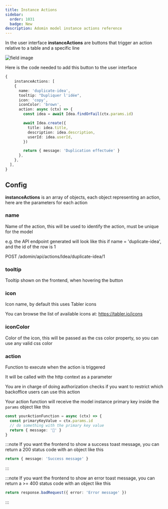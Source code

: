 ```yaml
---
title: Instance Actions
sidebar:
  order: 1031
  badge: New
description: Adomin model instance actions reference
---
```


In the user interface **instanceActions** are buttons that trigger an action relative to a table and a specific line

![field image](~/assets/images/reference/models/actions/instance_actions.png)

Here is the code needed to add this button to the user interface

```ts
{
	instanceActions: [
    {
      name: 'duplicate-idea',
      tooltip: "Dupliquer l'idée",
      icon: 'copy',
      iconColor: 'brown',
      action: async (ctx) => {
        const idea = await Idea.findOrFail(ctx.params.id)

        await Idea.create({
          title: idea.title,
          description: idea.description,
          userId: idea.userId,
        })

        return { message: 'Duplication effectuée' }
      },
    },
  ],
}
```

## Config

**instanceActions** is an array of objects, each object representing an action, here are the parameters for each action

### name

Name of the action, this will be used to identify the action, must be unique for the model

e.g. the API endpoint generated will look like this if name = 'duplicate-idea', and the id of the row is 1

POST /adomin/api/actions/Idea/duplicate-idea/1

### tooltip

Tooltip shown on the frontend, when hovering the button

### icon

Icon name, by default this uses Tabler icons

You can browse the list of available icons at: https://tabler.io/icons

### iconColor

Color of the icon, this will be passed as the css color property, so you can use any valid css color

### action

Function to execute when the action is triggered

It will be called with the http context as a parameter

You are in charge of doing authorization checks if you want to restrict which backoffice users can use this action

Your action function will receive the model instance primary key inside the `params` object like this

```ts
const yourActionFunction = async (ctx) => {
  const primaryKeyValue = ctx.params.id
  // do something with the primary key value
  return { message: '🎉' }
}
```

:::note
If you want the frontend to show a success toast message, you can return a 200 status code with an object like this

```ts
return { message: 'Success message' }
```

:::

:::note
If you want the frontend to show an error toast message, you can return a >= 400 status code with an object like this

```ts
return response.badRequest({ error: 'Error message' })
```

:::

